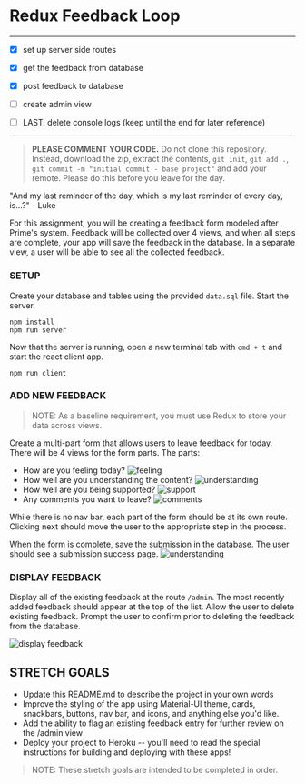 # Redux Feedback Loop

---

- [x] set up server side routes
- [x] get the feedback from database
- [x] post feedback to database
- [ ] create admin view

- [ ] LAST: delete console logs (keep until the end for later reference)


---

> **PLEASE COMMENT YOUR CODE.** Do not clone this repository. Instead, download the zip, extract the contents, `git init`, `git add .`, `git commit -m "initial commit - base project"` and add your remote. Please do this before you leave for the day.

"And my last reminder of the day, which is my last reminder of every day, is...?" - Luke


 For this assignment, you will be creating a feedback form modeled after Prime's system. Feedback will be collected over 4 views, and when all steps are complete, your app will save the feedback in the database. In a separate view, a user will be able to see all the collected feedback. 

### SETUP

Create your database and tables using the provided `data.sql` file. Start the server.

```
npm install
npm run server
```

Now that the server is running, open a new terminal tab with `cmd + t` and start the react client app.

```
npm run client
```

### ADD NEW FEEDBACK

> NOTE: As a baseline requirement, you must use Redux to store your data across views.

Create a multi-part form that allows users to leave feedback for today. 
There will be 4 views for the form parts.
The parts:
- How are you feeling today?
![feeling](wireframes/page-one.png)
- How well are you understanding the content?
![understanding](wireframes/page-two.png)
- How well are you being supported?
![support](wireframes/page-three.png)
- Any comments you want to leave?
![comments](wireframes/page-four.png)

While there is no nav bar, each part of the form should be at its own route. Clicking next should move the user to the appropriate step in the process.

 When the form is complete, save the submission in the database. The user should see a submission success page.
 ![understanding](wireframes/page-five.png)

### DISPLAY FEEDBACK

Display all of the existing feedback at the route `/admin`. The most recently added feedback should appear at the top of the list. Allow the user to delete existing feedback. Prompt the user to confirm prior to deleting the feedback from the database.

![display feedback](wireframes/admin.png)

## STRETCH GOALS

- Update this README.md to describe the project in your own words
- Improve the styling of the app using Material-UI theme, cards, snackbars, buttons, nav bar, and icons, and anything else you'd like.
- Add the ability to flag an existing feedback entry for further review on the /admin view
- Deploy your project to Heroku -- you'll need to read the special instructions for building and deploying with these apps! 


> NOTE: These stretch goals are intended to be completed in order.
